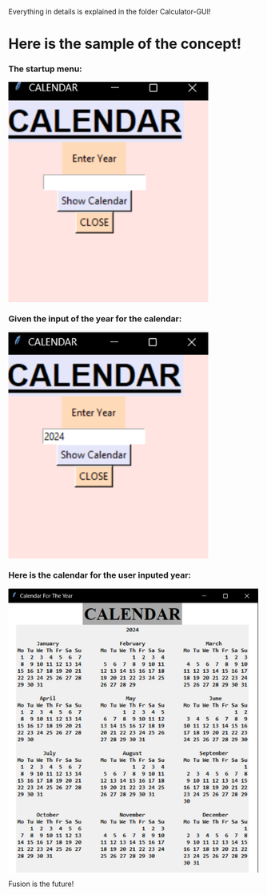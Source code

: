 Everything in details is explained in the folder Calculator-GUI!

<h1 align="left">Here is the sample of the concept!</h1>
<h3 align="left">The startup menu: </h3>
<img align="center" alt="coding" width="400" src="https://github.com/nrkkR/Python_Calendar-Generator-GUI/blob/main/Calendar%20GUI%20part1.png">
<h3 align="left">Given the input of the year for the calendar: </h3>
<img align="center" alt="coding" width="400" src="https://github.com/nrkkR/Python_Calendar-Generator-GUI/blob/main/Calendar%20GUI%20part2.png">
<h3 align="left">Here is the calendar for the user inputed year: </h3>
<img align="center" alt="coding" width="500" src="https://github.com/nrkkR/Python_Calendar-Generator-GUI/blob/main/Calendar%20GUI%20part3.png">
<p align="left">Fusion is the future!<p></p>
